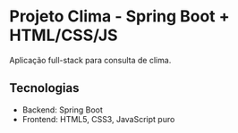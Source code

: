 # Projeto Clima - Spring Boot + HTML/CSS/JS

Aplicação full-stack para consulta de clima.

## Tecnologias
- Backend: Spring Boot
- Frontend: HTML5, CSS3, JavaScript puro
